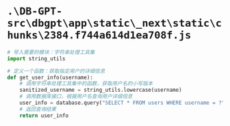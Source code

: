 # `.\DB-GPT-src\dbgpt\app\static\_next\static\chunks\2384.f744a614d1ea708f.js`

```py
# 导入需要的模块：字符串处理工具集
import string_utils

# 定义一个函数：获取指定用户的详细信息
def get_user_info(username):
    # 调用字符串处理工具集中的函数，获取用户名的小写版本
    sanitized_username = string_utils.lowercase(username)
    # 调用数据库接口，根据用户名查询用户详细信息
    user_info = database.query("SELECT * FROM users WHERE username = ?", sanitized_username)
    # 返回查询结果
    return user_info
```